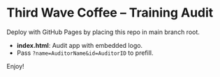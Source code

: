 # Third Wave Coffee – Training Audit

Deploy with GitHub Pages by placing this repo in main branch root.

- **index.html**: Audit app with embedded logo.
- Pass `?name=AuditorName&id=AuditorID` to prefill.

Enjoy!
